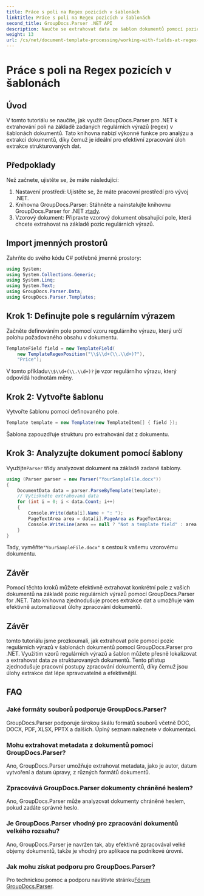 ```yaml
---
title: Práce s poli na Regex pozicích v šablonách
linktitle: Práce s poli na Regex pozicích v šablonách
second_title: GroupDocs.Parser .NET API
description: Naučte se extrahovat data ze šablon dokumentů pomocí pozic regulárních výrazů pomocí GroupDocs.Parser pro .NET. Efektivně automatizujte své úlohy extrakce dat.
weight: 13
url: /cs/net/document-template-processing/working-with-fields-at-regex-positions-in-templates/
---
```


# Práce s poli na Regex pozicích v šablonách

## Úvod
V tomto tutoriálu se naučíte, jak využít GroupDocs.Parser pro .NET k extrahování polí na základě zadaných regulárních výrazů (regex) v šablonách dokumentů. Tato knihovna nabízí výkonné funkce pro analýzu a extrakci dokumentů, díky čemuž je ideální pro efektivní zpracování úloh extrakce strukturovaných dat.
## Předpoklady
Než začnete, ujistěte se, že máte následující:
1. Nastavení prostředí: Ujistěte se, že máte pracovní prostředí pro vývoj .NET.
2.  Knihovna GroupDocs.Parser: Stáhněte a nainstalujte knihovnu GroupDocs.Parser for .NET z[tady](https://releases.groupdocs.com/parser/net/).
3. Vzorový dokument: Připravte vzorový dokument obsahující pole, která chcete extrahovat na základě pozic regulárních výrazů.

## Import jmenných prostorů
Zahrňte do svého kódu C# potřebné jmenné prostory:
```csharp
using System;
using System.Collections.Generic;
using System.Linq;
using System.Text;
using GroupDocs.Parser.Data;
using GroupDocs.Parser.Templates;
```
## Krok 1: Definujte pole s regulárním výrazem
Začněte definováním pole pomocí vzoru regulárního výrazu, který určí polohu požadovaného obsahu v dokumentu.
```csharp
TemplateField field = new TemplateField(
    new TemplateRegexPosition("\\$\\d+(\\.\\d+)?"),
    "Price");
```
 V tomto příkladu`\\$\\d+(\\.\\d+)?` je vzor regulárního výrazu, který odpovídá hodnotám měny.
## Krok 2: Vytvořte šablonu
Vytvořte šablonu pomocí definovaného pole.
```csharp
Template template = new Template(new TemplateItem[] { field });
```
Šablona zapouzdřuje strukturu pro extrahování dat z dokumentu.
## Krok 3: Analyzujte dokument pomocí šablony
 Využijte`Parser` třídy analyzovat dokument na základě zadané šablony.
```csharp
using (Parser parser = new Parser("YourSampleFile.docx"))
{
    DocumentData data = parser.ParseByTemplate(template);
    // Vytiskněte extrahovaná data
    for (int i = 0; i < data.Count; i++)
    {
        Console.Write(data[i].Name + ": ");
        PageTextArea area = data[i].PageArea as PageTextArea;
        Console.WriteLine(area == null ? "Not a template field" : area.Text);
    }
}
```
 Tady, vyměňte`"YourSampleFile.docx"` s cestou k vašemu vzorovému dokumentu.

## Závěr
Pomocí těchto kroků můžete efektivně extrahovat konkrétní pole z vašich dokumentů na základě pozic regulárních výrazů pomocí GroupDocs.Parser for .NET. Tato knihovna zjednodušuje proces extrakce dat a umožňuje vám efektivně automatizovat úlohy zpracování dokumentů.

## Závěr
tomto tutoriálu jsme prozkoumali, jak extrahovat pole pomocí pozic regulárních výrazů v šablonách dokumentů pomocí GroupDocs.Parser pro .NET. Využitím vzorů regulárních výrazů a šablon můžete přesně lokalizovat a extrahovat data ze strukturovaných dokumentů. Tento přístup zjednodušuje pracovní postupy zpracování dokumentů, díky čemuž jsou úlohy extrakce dat lépe spravovatelné a efektivnější.

## FAQ
### Jaké formáty souborů podporuje GroupDocs.Parser?
GroupDocs.Parser podporuje širokou škálu formátů souborů včetně DOC, DOCX, PDF, XLSX, PPTX a dalších. Úplný seznam naleznete v dokumentaci.
### Mohu extrahovat metadata z dokumentů pomocí GroupDocs.Parser?
Ano, GroupDocs.Parser umožňuje extrahovat metadata, jako je autor, datum vytvoření a datum úpravy, z různých formátů dokumentů.
### Zpracovává GroupDocs.Parser dokumenty chráněné heslem?
Ano, GroupDocs.Parser může analyzovat dokumenty chráněné heslem, pokud zadáte správné heslo.
### Je GroupDocs.Parser vhodný pro zpracování dokumentů velkého rozsahu?
Ano, GroupDocs.Parser je navržen tak, aby efektivně zpracovával velké objemy dokumentů, takže je vhodný pro aplikace na podnikové úrovni.
### Jak mohu získat podporu pro GroupDocs.Parser?
 Pro technickou pomoc a podporu navštivte stránku[Fórum GroupDocs.Parser](https://forum.groupdocs.com/c/parser/17).